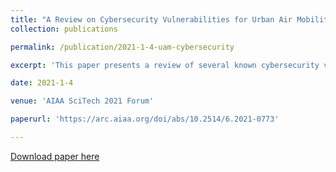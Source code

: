 ```yaml
---
title: "A Review on Cybersecurity Vulnerabilities for Urban Air Mobility"
collection: publications

permalink: /publication/2021-1-4-uam-cybersecurity

excerpt: 'This paper presents a review of several known cybersecurity vulnerabilities and previous attacks associated with UAVs and aircraft's core communication systems...'

date: 2021-1-4

venue: 'AIAA SciTech 2021 Forum'

paperurl: 'https://arc.aiaa.org/doi/abs/10.2514/6.2021-0773'

---
```


[Download paper here](https://github.com/antang808/antang808.github.io/files/6334680/A.Review.of.Cybersecurity.Vulnerabilities.for.UAM.Final.Draft.2.pdf)


